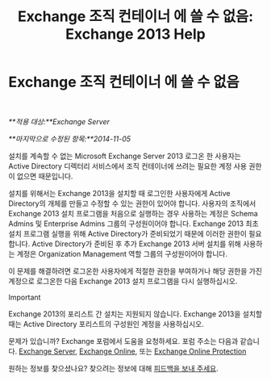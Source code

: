 ﻿---
title: 'Exchange 조직 컨테이너 에 쓸 수 없음: Exchange 2013 Help'
TOCTitle: Exchange 조직 컨테이너 에 쓸 수 없음
ms:assetid: 17c4667b-7db1-4e0a-b824-1f6d51d980a9
ms:mtpsurl: https://technet.microsoft.com/ko-kr/library/ms.exch.setupreadiness.globalserverinstall(v=EXCHG.150)
ms:contentKeyID: 50482600
ms.date: 05/22/2018
mtps_version: v=EXCHG.150
ms.translationtype: MT
---

# Exchange 조직 컨테이너 에 쓸 수 없음

 

_**적용 대상:**Exchange Server_

_**마지막으로 수정된 항목:**2014-11-05_

설치를 계속할 수 없는 Microsoft Exchange Server 2013 로그온 한 사용자는 Active Directory 디렉터리 서비스에서 조직 컨테이너에 쓰려는 필요한 계정 사용 권한이 없으면 때문입니다.

설치를 위해서는 Exchange 2013을 설치할 때 로그인한 사용자에게 Active Directory의 개체를 만들고 수정할 수 있는 권한이 있어야 합니다. 사용자의 조직에서 Exchange 2013 설치 프로그램을 처음으로 실행하는 경우 사용하는 계정은 Schema Admins 및 Enterprise Admins 그룹의 구성원이어야 합니다. Exchange 2013 최초 설치 프로그램 실행을 위해 Active Directory가 준비되었기 때문에 이러한 권한이 필요합니다. Active Directory가 준비된 후 추가 Exchange 2013 서버 설치를 위해 사용하는 계정은 Organization Management 역할 그룹의 구성원이어야 합니다.

이 문제를 해결하려면 로그온한 사용자에게 적절한 권한을 부여하거나 해당 권한을 가진 계정으로 로그온한 다음 Exchange 2013 설치 프로그램을 다시 실행하십시오.


> [!IMPORTANT]
> Exchange 2013의 포리스트 간 설치는 지원되지 않습니다. Exchange 2013을 설치할 때는 Active Directory 포리스트의 구성원인 계정을 사용하십시오.



문제가 있습니까? Exchange 포럼에서 도움을 요청하세요. 포럼 주소는 다음과 같습니다. [Exchange Server](https://go.microsoft.com/fwlink/p/?linkid=60612), [Exchange Online](https://go.microsoft.com/fwlink/p/?linkid=267542), 또는 [Exchange Online Protection](https://go.microsoft.com/fwlink/p/?linkid=285351)

원하는 정보를 찾으셨나요? 찾으려는 정보에 대해 [피드백을 보내 주세요](mailto:exsetuphelpfeedback@microsoft.com?subject=exchange%202013%20setup%20help%20feedback).

